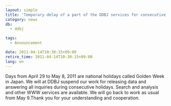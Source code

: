 ```yaml
---
layout: simple
title: 'Temporary delay of a part of the DDBJ services for consecutive holidays'
category: news
db:
  - ddbj

tags:
  - Announcement

date: 2011-04-14T10:30:15+09:00
retire_time: 2011-04-14T10:30:15+09:00
lang: en
---
```


Days from April 29 to May 8, 2011 are national holidays called Golden Week in Japan. We will at DDBJ suspend our work for releasing data and answering all inquiries during consecutive holidays. Search and analysis and other WWW services are available. We will go back to work as usual from May 9.Thank you for your understanding and cooperation.
